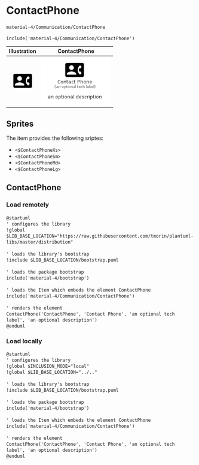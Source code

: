 # ContactPhone


```text
material-4/Communication/ContactPhone
```

```text
include('material-4/Communication/ContactPhone')
```



| Illustration | ContactPhone |
| :---: | :---: |
| ![illustration for Illustration](../../material-4/Communication/ContactPhone.png) | ![illustration for ContactPhone](../../material-4/Communication/ContactPhone.Local.png) |



## Sprites
The item provides the following sriptes:

- `<$ContactPhoneXs>`
- `<$ContactPhoneSm>`
- `<$ContactPhoneMd>`
- `<$ContactPhoneLg>`





## ContactPhone

### Load remotely
```plantuml
@startuml
' configures the library
!global $LIB_BASE_LOCATION="https://raw.githubusercontent.com/tmorin/plantuml-libs/master/distribution"

' loads the library's bootstrap
!include $LIB_BASE_LOCATION/bootstrap.puml

' loads the package bootstrap
include('material-4/bootstrap')

' loads the Item which embeds the element ContactPhone
include('material-4/Communication/ContactPhone')

' renders the element
ContactPhone('ContactPhone', 'Contact Phone', 'an optional tech label', 'an optional description')
@enduml
```

### Load locally
```plantuml
@startuml
' configures the library
!global $INCLUSION_MODE="local"
!global $LIB_BASE_LOCATION="../.."

' loads the library's bootstrap
!include $LIB_BASE_LOCATION/bootstrap.puml

' loads the package bootstrap
include('material-4/bootstrap')

' loads the Item which embeds the element ContactPhone
include('material-4/Communication/ContactPhone')

' renders the element
ContactPhone('ContactPhone', 'Contact Phone', 'an optional tech label', 'an optional description')
@enduml
```

